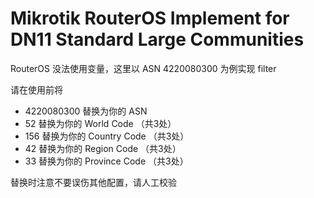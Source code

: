 # Mikrotik RouterOS Implement for DN11 Standard Large Communities

RouterOS 没法使用变量，这里以 ASN 4220080300 为例实现 filter

请在使用前将

- 4220080300 替换为你的 ASN
- 52 替换为你的 World Code （共3处）
- 156 替换为你的 Country Code （共3处）
- 42 替换为你的 Region Code （共3处）
- 33 替换为你的 Province Code （共3处）

替换时注意不要误伤其他配置，请人工校验
